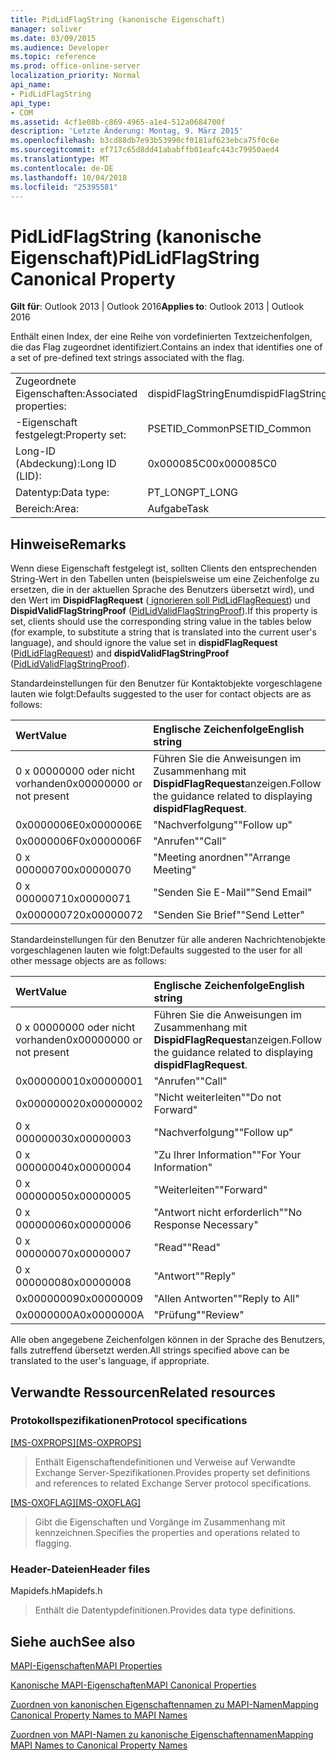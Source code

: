 ```yaml
---
title: PidLidFlagString (kanonische Eigenschaft)
manager: soliver
ms.date: 03/09/2015
ms.audience: Developer
ms.topic: reference
ms.prod: office-online-server
localization_priority: Normal
api_name:
- PidLidFlagString
api_type:
- COM
ms.assetid: 4cf1e08b-c869-4965-a1e4-512a0684700f
description: 'Letzte Änderung: Montag, 9. März 2015'
ms.openlocfilehash: b3cd88db7e93b53990cf0181af623ebca75f0c6e
ms.sourcegitcommit: ef717c65d8dd41ababffb01eafc443c79950aed4
ms.translationtype: MT
ms.contentlocale: de-DE
ms.lasthandoff: 10/04/2018
ms.locfileid: "25395581"
---
```

# <a name="pidlidflagstring-canonical-property"></a><span data-ttu-id="a6935-103">PidLidFlagString (kanonische Eigenschaft)</span><span class="sxs-lookup"><span data-stu-id="a6935-103">PidLidFlagString Canonical Property</span></span>

  
  
<span data-ttu-id="a6935-104">**Gilt für**: Outlook 2013 | Outlook 2016</span><span class="sxs-lookup"><span data-stu-id="a6935-104">**Applies to**: Outlook 2013 | Outlook 2016</span></span> 
  
<span data-ttu-id="a6935-105">Enthält einen Index, der eine Reihe von vordefinierten Textzeichenfolgen, die das Flag zugeordnet identifiziert.</span><span class="sxs-lookup"><span data-stu-id="a6935-105">Contains an index that identifies one of a set of pre-defined text strings associated with the flag.</span></span>
  
|||
|:-----|:-----|
|<span data-ttu-id="a6935-106">Zugeordnete Eigenschaften:</span><span class="sxs-lookup"><span data-stu-id="a6935-106">Associated properties:</span></span>  <br/> |<span data-ttu-id="a6935-107">dispidFlagStringEnum</span><span class="sxs-lookup"><span data-stu-id="a6935-107">dispidFlagStringEnum</span></span>  <br/> |
|<span data-ttu-id="a6935-108">-Eigenschaft festgelegt:</span><span class="sxs-lookup"><span data-stu-id="a6935-108">Property set:</span></span>  <br/> |<span data-ttu-id="a6935-109">PSETID_Common</span><span class="sxs-lookup"><span data-stu-id="a6935-109">PSETID_Common</span></span>  <br/> |
|<span data-ttu-id="a6935-110">Long-ID (Abdeckung):</span><span class="sxs-lookup"><span data-stu-id="a6935-110">Long ID (LID):</span></span>  <br/> |<span data-ttu-id="a6935-111">0x000085C0</span><span class="sxs-lookup"><span data-stu-id="a6935-111">0x000085C0</span></span>  <br/> |
|<span data-ttu-id="a6935-112">Datentyp:</span><span class="sxs-lookup"><span data-stu-id="a6935-112">Data type:</span></span>  <br/> |<span data-ttu-id="a6935-113">PT_LONG</span><span class="sxs-lookup"><span data-stu-id="a6935-113">PT_LONG</span></span>  <br/> |
|<span data-ttu-id="a6935-114">Bereich:</span><span class="sxs-lookup"><span data-stu-id="a6935-114">Area:</span></span>  <br/> |<span data-ttu-id="a6935-115">Aufgabe</span><span class="sxs-lookup"><span data-stu-id="a6935-115">Task</span></span>  <br/> |
   
## <a name="remarks"></a><span data-ttu-id="a6935-116">Hinweise</span><span class="sxs-lookup"><span data-stu-id="a6935-116">Remarks</span></span>

<span data-ttu-id="a6935-117">Wenn diese Eigenschaft festgelegt ist, sollten Clients den entsprechenden String-Wert in den Tabellen unten (beispielsweise um eine Zeichenfolge zu ersetzen, die in der aktuellen Sprache des Benutzers übersetzt wird), und den Wert im **DispidFlagRequest** ([ ignorieren soll PidLidFlagRequest](pidlidflagrequest-canonical-property.md)) und **DispidValidFlagStringProof** ([PidLidValidFlagStringProof](pidlidvalidflagstringproof-canonical-property.md)).</span><span class="sxs-lookup"><span data-stu-id="a6935-117">If this property is set, clients should use the corresponding string value in the tables below (for example, to substitute a string that is translated into the current user's language), and should ignore the value set in **dispidFlagRequest** ([PidLidFlagRequest](pidlidflagrequest-canonical-property.md)) and **dispidValidFlagStringProof** ([PidLidValidFlagStringProof](pidlidvalidflagstringproof-canonical-property.md)).</span></span> 
  
<span data-ttu-id="a6935-118">Standardeinstellungen für den Benutzer für Kontaktobjekte vorgeschlagene lauten wie folgt:</span><span class="sxs-lookup"><span data-stu-id="a6935-118">Defaults suggested to the user for contact objects are as follows:</span></span>
  
|<span data-ttu-id="a6935-119">**Wert**</span><span class="sxs-lookup"><span data-stu-id="a6935-119">**Value**</span></span>|<span data-ttu-id="a6935-120">**Englische Zeichenfolge**</span><span class="sxs-lookup"><span data-stu-id="a6935-120">**English string**</span></span>|
|:-----|:-----|
|<span data-ttu-id="a6935-121">0 x 00000000 oder nicht vorhanden</span><span class="sxs-lookup"><span data-stu-id="a6935-121">0x00000000 or not present</span></span>  <br/> | <span data-ttu-id="a6935-122">Führen Sie die Anweisungen im Zusammenhang mit **DispidFlagRequest**anzeigen.</span><span class="sxs-lookup"><span data-stu-id="a6935-122">Follow the guidance related to displaying **dispidFlagRequest**.</span></span>  <br/> |
|<span data-ttu-id="a6935-123">0x0000006E</span><span class="sxs-lookup"><span data-stu-id="a6935-123">0x0000006E</span></span>  <br/> |<span data-ttu-id="a6935-124">"Nachverfolgung"</span><span class="sxs-lookup"><span data-stu-id="a6935-124">"Follow up"</span></span>  <br/> |
|<span data-ttu-id="a6935-125">0x0000006F</span><span class="sxs-lookup"><span data-stu-id="a6935-125">0x0000006F</span></span>  <br/> |<span data-ttu-id="a6935-126">"Anrufen"</span><span class="sxs-lookup"><span data-stu-id="a6935-126">"Call"</span></span>  <br/> |
|<span data-ttu-id="a6935-127">0 x 00000070</span><span class="sxs-lookup"><span data-stu-id="a6935-127">0x00000070</span></span>  <br/> |<span data-ttu-id="a6935-128">"Meeting anordnen"</span><span class="sxs-lookup"><span data-stu-id="a6935-128">"Arrange Meeting"</span></span>  <br/> |
|<span data-ttu-id="a6935-129">0 x 00000071</span><span class="sxs-lookup"><span data-stu-id="a6935-129">0x00000071</span></span>  <br/> |<span data-ttu-id="a6935-130">"Senden Sie E-Mail"</span><span class="sxs-lookup"><span data-stu-id="a6935-130">"Send Email"</span></span>  <br/> |
|<span data-ttu-id="a6935-131">0x00000072</span><span class="sxs-lookup"><span data-stu-id="a6935-131">0x00000072</span></span>  <br/> |<span data-ttu-id="a6935-132">"Senden Sie Brief"</span><span class="sxs-lookup"><span data-stu-id="a6935-132">"Send Letter"</span></span>  <br/> |
   
<span data-ttu-id="a6935-133">Standardeinstellungen für den Benutzer für alle anderen Nachrichtenobjekte vorgeschlagenen lauten wie folgt:</span><span class="sxs-lookup"><span data-stu-id="a6935-133">Defaults suggested to the user for all other message objects are as follows:</span></span>
  
|<span data-ttu-id="a6935-134">**Wert**</span><span class="sxs-lookup"><span data-stu-id="a6935-134">**Value**</span></span>|<span data-ttu-id="a6935-135">**Englische Zeichenfolge**</span><span class="sxs-lookup"><span data-stu-id="a6935-135">**English string**</span></span>|
|:-----|:-----|
|<span data-ttu-id="a6935-136">0 x 00000000 oder nicht vorhanden</span><span class="sxs-lookup"><span data-stu-id="a6935-136">0x00000000 or not present</span></span>  <br/> | <span data-ttu-id="a6935-137">Führen Sie die Anweisungen im Zusammenhang mit **DispidFlagRequest**anzeigen.</span><span class="sxs-lookup"><span data-stu-id="a6935-137">Follow the guidance related to displaying **dispidFlagRequest**.</span></span>  <br/> |
|<span data-ttu-id="a6935-138">0x00000001</span><span class="sxs-lookup"><span data-stu-id="a6935-138">0x00000001</span></span>  <br/> |<span data-ttu-id="a6935-139">"Anrufen"</span><span class="sxs-lookup"><span data-stu-id="a6935-139">"Call"</span></span>  <br/> |
|<span data-ttu-id="a6935-140">0x00000002</span><span class="sxs-lookup"><span data-stu-id="a6935-140">0x00000002</span></span>  <br/> |<span data-ttu-id="a6935-141">"Nicht weiterleiten"</span><span class="sxs-lookup"><span data-stu-id="a6935-141">"Do not Forward"</span></span>  <br/> |
|<span data-ttu-id="a6935-142">0 x 00000003</span><span class="sxs-lookup"><span data-stu-id="a6935-142">0x00000003</span></span>  <br/> |<span data-ttu-id="a6935-143">"Nachverfolgung"</span><span class="sxs-lookup"><span data-stu-id="a6935-143">"Follow up"</span></span>  <br/> |
|<span data-ttu-id="a6935-144">0 x 00000004</span><span class="sxs-lookup"><span data-stu-id="a6935-144">0x00000004</span></span>  <br/> |<span data-ttu-id="a6935-145">"Zu Ihrer Information"</span><span class="sxs-lookup"><span data-stu-id="a6935-145">"For Your Information"</span></span>  <br/> |
|<span data-ttu-id="a6935-146">0 x 00000005</span><span class="sxs-lookup"><span data-stu-id="a6935-146">0x00000005</span></span>  <br/> |<span data-ttu-id="a6935-147">"Weiterleiten"</span><span class="sxs-lookup"><span data-stu-id="a6935-147">"Forward"</span></span>  <br/> |
|<span data-ttu-id="a6935-148">0 x 00000006</span><span class="sxs-lookup"><span data-stu-id="a6935-148">0x00000006</span></span>  <br/> |<span data-ttu-id="a6935-149">"Antwort nicht erforderlich"</span><span class="sxs-lookup"><span data-stu-id="a6935-149">"No Response Necessary"</span></span>  <br/> |
|<span data-ttu-id="a6935-150">0 x 00000007</span><span class="sxs-lookup"><span data-stu-id="a6935-150">0x00000007</span></span>  <br/> |<span data-ttu-id="a6935-151">"Read"</span><span class="sxs-lookup"><span data-stu-id="a6935-151">"Read"</span></span>  <br/> |
|<span data-ttu-id="a6935-152">0 x 00000008</span><span class="sxs-lookup"><span data-stu-id="a6935-152">0x00000008</span></span>  <br/> |<span data-ttu-id="a6935-153">"Antwort"</span><span class="sxs-lookup"><span data-stu-id="a6935-153">"Reply"</span></span>  <br/> |
|<span data-ttu-id="a6935-154">0x00000009</span><span class="sxs-lookup"><span data-stu-id="a6935-154">0x00000009</span></span>  <br/> |<span data-ttu-id="a6935-155">"Allen Antworten"</span><span class="sxs-lookup"><span data-stu-id="a6935-155">"Reply to All"</span></span>  <br/> |
|<span data-ttu-id="a6935-156">0x0000000A</span><span class="sxs-lookup"><span data-stu-id="a6935-156">0x0000000A</span></span>  <br/> |<span data-ttu-id="a6935-157">"Prüfung"</span><span class="sxs-lookup"><span data-stu-id="a6935-157">"Review"</span></span>  <br/> |
   
<span data-ttu-id="a6935-158">Alle oben angegebene Zeichenfolgen können in der Sprache des Benutzers, falls zutreffend übersetzt werden.</span><span class="sxs-lookup"><span data-stu-id="a6935-158">All strings specified above can be translated to the user's language, if appropriate.</span></span>
  
## <a name="related-resources"></a><span data-ttu-id="a6935-159">Verwandte Ressourcen</span><span class="sxs-lookup"><span data-stu-id="a6935-159">Related resources</span></span>

### <a name="protocol-specifications"></a><span data-ttu-id="a6935-160">Protokollspezifikationen</span><span class="sxs-lookup"><span data-stu-id="a6935-160">Protocol specifications</span></span>

<span data-ttu-id="a6935-161">[[MS-OXPROPS]](https://msdn.microsoft.com/library/f6ab1613-aefe-447d-a49c-18217230b148%28Office.15%29.aspx)</span><span class="sxs-lookup"><span data-stu-id="a6935-161">[[MS-OXPROPS]](https://msdn.microsoft.com/library/f6ab1613-aefe-447d-a49c-18217230b148%28Office.15%29.aspx)</span></span>
  
> <span data-ttu-id="a6935-162">Enthält Eigenschaftendefinitionen und Verweise auf Verwandte Exchange Server-Spezifikationen.</span><span class="sxs-lookup"><span data-stu-id="a6935-162">Provides property set definitions and references to related Exchange Server protocol specifications.</span></span>
    
<span data-ttu-id="a6935-163">[[MS-OXOFLAG]](https://msdn.microsoft.com/library/f1e50be4-ed30-4c2a-b5cb-8ff3aaaf9b91%28Office.15%29.aspx)</span><span class="sxs-lookup"><span data-stu-id="a6935-163">[[MS-OXOFLAG]](https://msdn.microsoft.com/library/f1e50be4-ed30-4c2a-b5cb-8ff3aaaf9b91%28Office.15%29.aspx)</span></span>
  
> <span data-ttu-id="a6935-164">Gibt die Eigenschaften und Vorgänge im Zusammenhang mit kennzeichnen.</span><span class="sxs-lookup"><span data-stu-id="a6935-164">Specifies the properties and operations related to flagging.</span></span>
    
### <a name="header-files"></a><span data-ttu-id="a6935-165">Header-Dateien</span><span class="sxs-lookup"><span data-stu-id="a6935-165">Header files</span></span>

<span data-ttu-id="a6935-166">Mapidefs.h</span><span class="sxs-lookup"><span data-stu-id="a6935-166">Mapidefs.h</span></span>
  
> <span data-ttu-id="a6935-167">Enthält die Datentypdefinitionen.</span><span class="sxs-lookup"><span data-stu-id="a6935-167">Provides data type definitions.</span></span>
    
## <a name="see-also"></a><span data-ttu-id="a6935-168">Siehe auch</span><span class="sxs-lookup"><span data-stu-id="a6935-168">See also</span></span>



[<span data-ttu-id="a6935-169">MAPI-Eigenschaften</span><span class="sxs-lookup"><span data-stu-id="a6935-169">MAPI Properties</span></span>](mapi-properties.md)
  
[<span data-ttu-id="a6935-170">Kanonische MAPI-Eigenschaften</span><span class="sxs-lookup"><span data-stu-id="a6935-170">MAPI Canonical Properties</span></span>](mapi-canonical-properties.md)
  
[<span data-ttu-id="a6935-171">Zuordnen von kanonischen Eigenschaftennamen zu MAPI-Namen</span><span class="sxs-lookup"><span data-stu-id="a6935-171">Mapping Canonical Property Names to MAPI Names</span></span>](mapping-canonical-property-names-to-mapi-names.md)
  
[<span data-ttu-id="a6935-172">Zuordnen von MAPI-Namen zu kanonische Eigenschaftennamen</span><span class="sxs-lookup"><span data-stu-id="a6935-172">Mapping MAPI Names to Canonical Property Names</span></span>](mapping-mapi-names-to-canonical-property-names.md)

